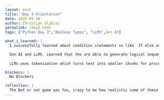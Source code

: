 ```yaml
---
layout: post
title: "Day 4 Orientation"
date: 2025-05-30
author: Christian Olabisi
permalink: /day5.html
tags: ["Python Day 3","Boolean Types", "LLMS",Gen AI]

what_i_learned: |
  I successfully learned about condition statements so like  If else and Elif statements. ALso learned about how Python utilizes the boolean table to run code based on input. So for example two truths = a truth, and two false = false statement. Also learned about the different rational operators and how they can be used in boolean operations.

  Gen AI and LLMS. Learned that the are able to generate logical sequences, make predictions and generate solutions. While also being able to singulate reasoning to answer questions or solve problems with the things it has learned. I also learned that goal of AI initially was to mimc human intelligence using just rules and logic.
   
  LLMs uses tokenization which turns text into smaller chunks for processing. LLMS are also trained with Books,Wikipedia,Webbsites,code and Academic papers. Learned that LLMS learn how to recognize and mimic language patterns, structures and its relationships.

blockers: |
  No Blockers

reflection: |
  The Bot or not game was fun, crazy to me how realistic some of these images that were ai generated looked really caught my neck. Cause I really thought they were real. Just shows advanced AI is. Also the Kahoot games for python really helped reinforce all the information learned. During the Gen AI protion  when my peers used suno and c.ai it had me crying cause of how funny the characters were.But it was also cool how AI takes your sugesstions and can make whatever type of music you want. Heard some interesting genres i would have never thought of. I also wonder if in the future with the Character AI if that would take over human interactions amongst each other. When we have this available to us at anytime.
---
```

